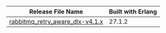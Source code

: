 | Release File Name | Built with Erlang |
|-------------------|----------------|
| [rabbitmq_retry_aware_dlx-v4.1.x](rabbitmq_retry_aware_dlx-v4.1.x) |27.1.2|